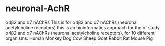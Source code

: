 # neuronal-AchR
α4β2 and α7 nAChRs
This is for α4β2 and α7 nAChRs (neuronal acetylcholine receptors)
this is an bioinformatics approach for the of study  α4β2 and α7 nAChRs (neuronal acetylcholine receptors), for 10  different organisms.
Human
Monkey
Dog
Cow
Sheep
Goat
Rabbit
Rat
Mouse
Pig